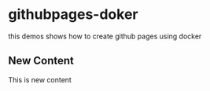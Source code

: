 # githubpages-doker
this demos shows how to create github pages using docker

## New Content
This is new content
